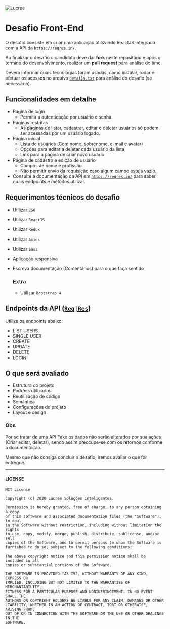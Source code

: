 ![Lucree](https://lucreestatic.s3.us-east-2.amazonaws.com/dashboard/assets/img/brand/logo-lucree-horizontal.png)

# Desafio Front-End

O desafio consiste em criar uma aplicação utilizando ReactJS integrada com a API da [`https://reqres.in/`](https://reqres.in/).

Ao finalizar o desafio o candidato deve dar **fork** neste repositório e após o termino do desenvolvimento, realizar um **pull request** para análise do time.

Deverá informar quais tecnologias foram usadas, como instalar, rodar e efetuar os acessos no arquivo [`details.txt`](https://github.com/Lucree-Dev/desafio-backend/blob/master/details.txt) para análise do desafio (se necessário).

## Funcionalidades em detalhe
- Página de login
    - Permitir a autenticação por usuário e senha.
- Páginas restritas
    - As páginas de listar, cadastrar, editar e deletar usuários só podem ser acessadas por um usuário logado.
- Página inicial
    - Lista de usuários (Com nome, sobrenome, e-mail e avatar)
    - Opções para editar a deletar cada usuário da lista
    - Link para a página de criar novo usuário
- Página de cadastro e edição de usuário
    - Campos de nome e profissão
    - Não permitir envio da requisição caso algum campo esteja vazio.
- Consulte a documentação da API em [`https://reqres.in/`](https://reqres.in/) para saber quais endpoints e métodos utilizar.


## Requerimentos técnicos do desafio
- Utilizar `ES6`
- Utilizar `ReactJS`
- Utilizar `Redux`
- Utilizar `Axios`
- Utilizar `Sass`
- Aplicação responsiva
- Escreva documentação (Comentários) para o que faça sentido

    ### Extra
    - Utilizar `Bootstrap 4`


## Endpoints da API ([`Req|Res`](https://reqres.in/))
Utilize os endpoints abaixo:
- LIST USERS
- SINGLE USER
- CREATE
- UPDATE
- DELETE
- LOGIN


## O que será avaliado

- Estrutura do projeto
- Padrões utilizados
- Reutilização de código
- Semântica
- Configurações do projeto
- Layout e design


### Obs

Por se tratar de uma API Fake os dados não serão alterados por sua ações (Criar editar, deletar), sendo assim preocupe-se com os retornos conforme a documentação.

Mesmo que não consiga concluir o desafio, iremos avaliar o que for entregue.


---
#### LICENSE
```
MIT License

Copyright (c) 2020 Lucree Soluções Inteligentes.

Permission is hereby granted, free of charge, to any person obtaining a copy
of this software and associated documentation files (the "Software"), to deal
in the Software without restriction, including without limitation the rights
to use, copy, modify, merge, publish, distribute, sublicense, and/or sell
copies of the Software, and to permit persons to whom the Software is
furnished to do so, subject to the following conditions:

The above copyright notice and this permission notice shall be included in all
copies or substantial portions of the Software.

THE SOFTWARE IS PROVIDED "AS IS", WITHOUT WARRANTY OF ANY KIND, EXPRESS OR
IMPLIED, INCLUDING BUT NOT LIMITED TO THE WARRANTIES OF MERCHANTABILITY,
FITNESS FOR A PARTICULAR PURPOSE AND NONINFRINGEMENT. IN NO EVENT SHALL THE
AUTHORS OR COPYRIGHT HOLDERS BE LIABLE FOR ANY CLAIM, DAMAGES OR OTHER
LIABILITY, WHETHER IN AN ACTION OF CONTRACT, TORT OR OTHERWISE, ARISING FROM,
OUT OF OR IN CONNECTION WITH THE SOFTWARE OR THE USE OR OTHER DEALINGS IN THE
SOFTWARE.
```
